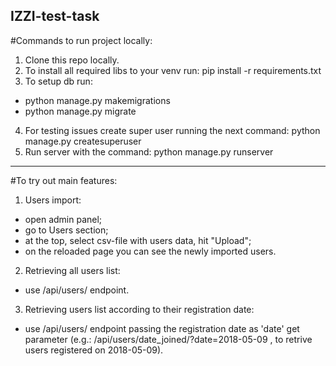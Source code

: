## IZZI-test-task

#Commands to run project locally:
1. Clone this repo locally.
2. To install all required libs to your venv run: pip install -r requirements.txt
3. To setup db run:
 - python manage.py makemigrations
 - python manage.py migrate
4. For testing issues create super user running the next command: python manage.py createsuperuser
5. Run server with the command: python manage.py runserver

___

#To try out main features:
1. Users import:
 - open admin panel;
 - go to Users section;
 - at the top, select csv-file with users data, hit "Upload";
 - on the reloaded page you can see the newly imported users.
2. Retrieving all users list:
 - use /api/users/ endpoint.
3. Retrieving users list according to their registration date:
 - use /api/users/ endpoint passing the registration date as 'date' get parameter (e.g.: /api/users/date_joined/?date=2018-05-09 , to retrive users registered on 2018-05-09).
